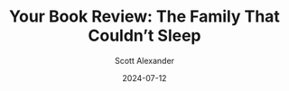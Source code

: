 ---
layout: podcast
title: "Your Book Review: The Family That Couldn’t Sleep"
author: Scott Alexander
description: https://www.astralcodexten.com/p/your-book-review-the-family-that
date: 2024-07-12
length: 15386630
duration: 3847
guid: your-book-review-the-family-that
---